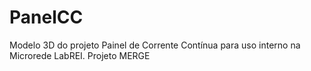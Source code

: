 # PanelCC
Modelo 3D do projeto Painel de Corrente Contínua para uso interno na Microrede LabREI. Projeto MERGE
